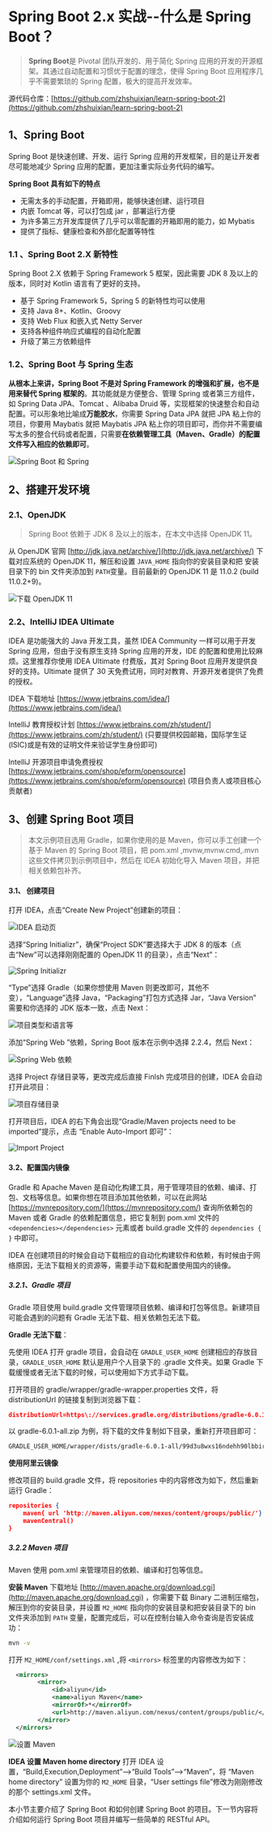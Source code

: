 # Spring Boot  2.x 实战--什么是 Spring Boot？

> **Spring Boot**是 Pivotal 团队开发的、用于简化 Spring 应用的开发的开源框架。其通过自动配置和习惯优于配置的理念，使得 Spring Boot 应用程序几乎不需要繁琐的 Spring 配置，极大的提高开发效率。

源代码仓库：[https://github.com/zhshuixian/learn-spring-boot-2](https://github.com/zhshuixian/learn-spring-boot-2)

## 1、Spring Boot

Spring Boot 是快速创建、开发、运行 Spring 应用的开发框架，目的是让开发者尽可能地减少 Spring 应用的配置，更加注重实际业务代码的编写。

**Spring Boot 具有如下的特点**

- 无需太多的手动配置，开箱即用，能够快速创建、运行项目
- 内嵌 Tomcat 等，可以打包成 jar ，部署运行方便
- 为许多第三方开发库提供了几乎可以零配置的开箱即用的能力，如 Mybatis
- 提供了指标、健康检查和外部化配置等特性

### 1.1 、Spring Boot 2.X 新特性

Spring Boot 2.X 依赖于 Spring Framework  5 框架，因此需要 JDK 8 及以上的版本，同时对 Kotlin 语言有了更好的支持。

- 基于 Spring Framework  5，Spring 5 的新特性均可以使用
- 支持 Java 8+、Kotlin、Groovy
- 支持 Web Flux 和嵌入式 Netty Server 
- 支持各种组件响应式编程的自动化配置
- 升级了第三方依赖组件

### 1.2、Spring Boot 与 Spring 生态

**从根本上来讲，Spring Boot 不是对 Spring Framework 的增强和扩展，也不是用来替代 Spring 框架的**。其功能就是方便整合、管理 Spring 或者第三方组件，如 Spring Data JPA、Tomcat 、Alibaba Druid 等，实现框架的快速整合和自动配置。可以形象地比喻成**万能胶水**，你需要 Spring Data JPA 就把 JPA 粘上你的项目，你要用 Maybatis 就把 Maybatis JPA 粘上你的项目即可，而你并不需要编写太多的整合代码或者配置，只需要**在依赖管理工具（Maven、Gradle）的配置文件写入相应的依赖即可**。

![Spring Boot 和 Spring](https://gitee.com/ylooq/image-repository/raw/master/image2020/20200127114615.png)

## 2、搭建开发环境

### 2.1、OpenJDK

> Spring Boot 依赖于 JDK 8 及以上的版本，在本文中选择 OpenJDK 11。

从 OpenJDK 官网 [http://jdk.java.net/archive/](http://jdk.java.net/archive/)  下载对应系统的 OpenJDK 11，解压和设置 ```JAVA_HOME``` 指向你的安装目录和把 安装目录下的 bin 文件夹添加到 ```PATH```变量。目前最新的 OpenJDK 11 是  11.0.2 (build 11.0.2+9)。

![下载 OpenJDK 11](https://gitee.com/ylooq/image-repository/raw/master/image2020/20200127114723.png)

### 2.2、IntelliJ IDEA Ultimate

IDEA 是功能强大的 Java 开发工具，虽然 IDEA Community 一样可以用于开发 Spring 应用，但由于没有原生支持 Spring 应用的开发，IDE 的配置和使用比较麻烦。这里推荐你使用 IDEA Ultimate 付费版，其对 Spring Boot 应用开发提供良好的支持。Ultimate  提供了 30 天免费试用，同时对教育、开源开发者提供了免费的授权。

IDEA 下载地址 [https://www.jetbrains.com/idea/](https://www.jetbrains.com/idea/) 

IntelliJ 教育授权计划  [https://www.jetbrains.com/zh/student/](https://www.jetbrains.com/zh/student/) (只要提供校园邮箱，国际学生证(ISIC)或是有效的证明文件来验证学生身份即可)

IntelliJ 开源项目申请免费授权 [https://www.jetbrains.com/shop/eform/opensource](https://www.jetbrains.com/shop/eform/opensource) (项目负责人或项目核心贡献者)

## 3、创建 Spring Boot 项目

> 本文示例项目选用 Gradle，如果你使用的是 Maven，你可以手工创建一个基于 Maven 的 Spring Boot 项目，把 pom.xml ,mvnw,mvnw.cmd,.mvn 这些文件拷贝到示例项目中，然后在 IDEA 初始化导入 Maven 项目，并把相关依赖包补齐。

#### 3.1、 创建项目

打开 IDEA，点击“Create New Project”创建新的项目：

![IDEA 启动页](https://gitee.com/ylooq/image-repository/raw/master/image2020/20200127201627.png)

选择“Spring Initializr”，确保“Project SDK”要选择大于 JDK 8 的版本（点击“New”可以选择刚刚配置的 OpenJDK 11 的目录），点击“Next”：

![Spring Initializr](https://gitee.com/ylooq/image-repository/raw/master/image2020/20200127202147.png)

“Type”选择 Gradle（如果你想使用 Maven 则更改即可，其他不变），“Language”选择 Java，“Packaging”打包方式选择 Jar，“Java Version” 需要和你选择的 JDK 版本一致，点击 Next：

![项目类型和语言等](https://gitee.com/ylooq/image-repository/raw/master/image2020/20200127224712.png)

添加“Spring Web ”依赖，Spring Boot 版本在示例中选择 2.2.4，然后 Next：

![Spring Web 依赖](https://gitee.com/ylooq/image-repository/raw/master/image2020/20200127202849.png)

选择 Project 存储目录等，更改完成后直接 Finlsh 完成项目的创建，IDEA 会自动打开此项目：

![项目存储目录](https://gitee.com/ylooq/image-repository/raw/master/image2020/20200127203134.png)

打开项目后，IDEA 的右下角会出现“Gradle/Maven projects need to be imported”提示，点击 “Enable Auto-Import 即可”：

![Import Project](https://gitee.com/ylooq/image-repository/raw/master/image2020/20200127203348.png)

#### 3.2、配置国内镜像

Gradle 和 Apache Maven 是自动化构建工具，用于管理项目的依赖、编译、打包、文档等信息。如果你想在项目添加其他依赖，可以在此网站 [https://mvnrepository.com/](https://mvnrepository.com/) 查询所依赖包的 Maven 或者 Gradle 的依赖配置信息，把它复制到 pom.xml 文件的```<dependencies></dependencies>``` 元素或者 build.gradle 文件的 ```dependencies { }``` 中即可。

IDEA 在创建项目的时候会自动下载相应的自动化构建软件和依赖，有时候由于网络原因，无法下载相关的资源等，需要手动下载和配置使用国内的镜像。

##### 3.2.1、Gradle 项目

Gradle 项目使用 build.gradle 文件管理项目依赖、编译和打包等信息。新建项目可能会遇到的问题有 Gradle 无法下载、相关依赖包无法下载。

**Gradle 无法下载**：

先使用 IDEA 打开 gradle 项目，会自动在 ```GRADLE_USER_HOME``` 创建相应的存放目录，```GRADLE_USER_HOME``` 默认是用户个人目录下的 .gradle 文件夹。如果 Gradle 下载缓慢或者无法下载的时候，可以使用如下方式手动下载。

打开项目的 gradle/wrapper/gradle-wrapper.properties 文件，将 distributionUrl 的链接复制到浏览器下载：

```json
distributionUrl=https\://services.gradle.org/distributions/gradle-6.0.1-all.zip
```

以 gradle-6.0.1-all.zip 为例，将下载的文件复制如下目录，重新打开项目即可：

```bash
GRADLE_USER_HOME/wrapper/dists/gradle-6.0.1-all/99d3u8wxs16ndehh90lbbir67
```

**使用阿里云镜像**

修改项目的 build.gradle 文件，将 repositories 中的内容修改为如下，然后重新运行 Gradle：

```json
repositories {
    maven{ url 'http://maven.aliyun.com/nexus/content/groups/public/'}
    mavenCentral()
}
```

##### 3.2.2 Maven 项目

Maven 使用 pom.xml 来管理项目的依赖、编译和打包等信息。

**安装 Maven** 下载地址 [http://maven.apache.org/download.cgi](http://maven.apache.org/download.cgi) ，你需要下载 Binary 二进制压缩包，解压到你的安装目录，并设置 ```M2_HOME``` 指向你的安装目录和把安装目录下的 bin 文件夹添加到 ```PATH``` 变量，配置完成后，可以在控制台输入命令查询是否安装成功：

```bash
mvn -v
```

打开 ```M2_HOME/conf/settings.xml``` ,将 ```<mirrors>``` 标签里的内容修改为如下：

```xml
  <mirrors>
        <mirror>
            <id>aliyun</id>
            <name>aliyun Maven</name>
            <mirrorOf>*</mirrorOf>
            <url>http://maven.aliyun.com/nexus/content/groups/public/</url>
        </mirror>
  </mirrors>
```



![设置 Maven](https://gitee.com/ylooq/image-repository/raw/master/image2020/20200127222447.png)

**IDEA 设置 Maven home directory** 打开 IDEA 设置，“Build,Execution,Deployment”-->“Build Tools”-->“Maven”，将 “Maven home directory” 设置为你的 ```M2_HOME``` 目录，“User settings file”修改为刚刚修改的那个 settings.xml 文件。

本小节主要介绍了 Spring Boot 和如何创建 Spring Boot 的项目。下一节内容将介绍如何运行 Spring Boot 项目并编写一些简单的 RESTful API。

